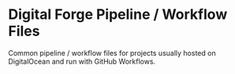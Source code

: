 # Digital Forge Pipeline / Workflow Files

Common pipeline / workflow files for projects usually hosted on DigitalOcean and run with GitHub Workflows.